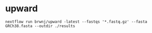 # upward

```
nextflow run brwnj/upward -latest --fastqs '*.fastq.gz' --fasta GRCh38.fasta --outdir ./results
```
